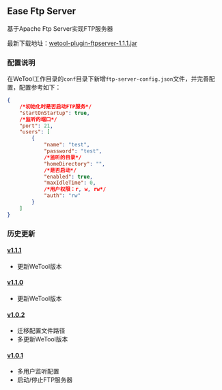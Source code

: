 ## Ease Ftp Server

基于Apache Ftp Server实现FTP服务器

最新下载地址：[wetool-plugin-ftpserver-1.1.1.jar](http://share.qiniu.segocat.com/tool/wetool/plugin/wetool-plugin-ftpserver-1.1.1.jar)

### 配置说明

在WeTool工作目录的`conf`目录下新增`ftp-server-config.json`文件，并完善配置，配置参考如下：

```json
{
    /*初始化时是否启动FTP服务*/
    "startOnStartup": true,
    /*监听的端口*/
    "port": 21,
    "users": [
        {
            "name": "test",
            "password": "test",
            /*监听的目录*/
            "homeDirectory": "",
            /*是否启动*/
            "enabled": true,
            "maxIdleTime": 0,
            /*用户权限：r, w, rw*/
            "auth": "rw"
        }
    ]
}
```

### 历史更新

#### [v1.1.1](http://share.qiniu.segocat.com/tool/wetool/plugin/wetool-plugin-ftpserver-1.1.1.jar)

- 更新WeTool版本

#### [v1.1.0](http://share.qiniu.segocat.com/tool/wetool/plugin/wetool-plugin-ftpserver-1.1.0.jar)

- 更新WeTool版本

#### [v1.0.2](http://share.qiniu.segocat.com/tool/wetool/plugin/wetool-plugin-ftpserver-1.0.2.jar)

- 迁移配置文件路径
- 多更新WeTool版本

#### [v1.0.1](http://share.qiniu.segocat.com/tool/wetool/plugin/wetool-plugin-ftpserver-1.0.1.jar)

- 多用户监听配置
- 启动/停止FTP服务器
